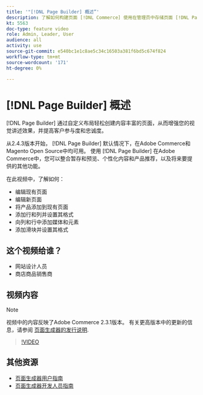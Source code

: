```yaml
---
title: '"[!DNL Page Builder] 概述”'
description: 了解如何构建页面 [!DNL Commerce] 使用在管理员中存储页面 [!DNL Page Builder].
kt: 5563
doc-type: feature video
role: Admin, Leader, User
audience: all
activity: use
source-git-commit: e540bc1e1c8ae5c34c16503a381f6bd5c674f824
workflow-type: tm+mt
source-wordcount: '171'
ht-degree: 0%

---
```



# [!DNL Page Builder] 概述

[!DNL Page Builder] 通过自定义布局轻松创建内容丰富的页面，从而增强您的视觉讲述效果，并提高客户参与度和忠诚度。

从2.4.3版本开始， [!DNL Page Builder] 默认情况下，在Adobe Commerce和Magento Open Source中均可用。 使用 [!DNL Page Builder] 在Adobe Commerce中，您可以整合暂存和预览、个性化内容和产品推荐，以及将来要提供的其他功能。

在此视频中，了解如何：

- 编辑现有页面
- 编辑新页面
- 将产品添加到现有页面
- 添加行和列并设置其格式
- 向列和行中添加媒体和元素
- 添加滑块并设置其格式

## 这个视频给谁？

- 网站设计人员
- 商店商品销售商

## 视频内容

>[!NOTE]
>
>视频中的内容反映了Adobe Commerce 2.3.1版本。 有关更高版本中的更新的信息，请参阅 [页面生成器的发行说明](https://devdocs.magento.com/page-builder/docs/release-notes.html).

>[!VIDEO](https://video.tv.adobe.com/v/35783?quality=12&learn=on)

## 其他资源

- [页面生成器用户指南](https://docs.magento.com/user-guide/cms/page-builder.html)
- [页面生成器开发人员指南](https://devdocs.magento.com/page-builder/docs/index.html)

